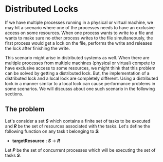 # Distributed Locks
If we have multiple processes running in a physical or virtual machine, we may hit a scenario where one of the processes needs to have an exclusive access on some resources. When one process wants to write to a file and wants to make sure no other process writes to the file simultaneously, the first process would get a lock on the file, performs the write and releases the lock after finishing the write. 

This scenario might arise in distributed systems as well. When there are multiple processes from multiple machines (physical or virtual) compete to have exclusive access to some resources, we might think that this problem can be solved by getting a distributed lock. But, the implementation of a distributed lock and a local lock are completely different. Using a distributed lock in a manner similar to a local lock can cause performance problems in some scenarios. We will discusss about one such scenario in the following sections.

## The problem
Let's consider a set ***S*** which contains a finite set of tasks to be executed and ***R*** be the set of resources associated with the tasks. Let's define the following function on any task t belonging to ***S***:
  - **targetResource** : ***S*** -> ***R***
  
Let ***P*** be the set of concurrent processes which will be executing the set of tasks ***S***.
